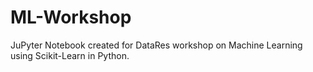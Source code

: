 # ML-Workshop
JuPyter Notebook created for DataRes workshop on Machine Learning using Scikit-Learn in Python.
